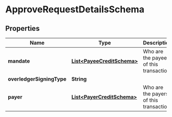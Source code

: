 

# ApproveRequestDetailsSchema


## Properties

Name | Type | Description | Notes
------------ | ------------- | ------------- | -------------
**mandate** | [**List&lt;PayeeCreditSchema&gt;**](PayeeCreditSchema.md) | Who are the payees of this transaction |  [optional]
**overledgerSigningType** | **String** |  |  [optional]
**payer** | [**List&lt;PayerCreditSchema&gt;**](PayerCreditSchema.md) | Who are the payers of this transaction |  [optional]



